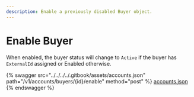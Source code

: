 ```yaml
---
description: Enable a previously disabled Buyer object.
---
```


# Enable Buyer

When enabled, the buyer status will change to `Active` if the buyer has `ExternalId` assigned or Enabled otherwise.

{% swagger src="../../../../.gitbook/assets/accounts.json" path="/v1/accounts/buyers/{id}/enable" method="post" %}
[accounts.json](../../../../.gitbook/assets/accounts.json)
{% endswagger %}
